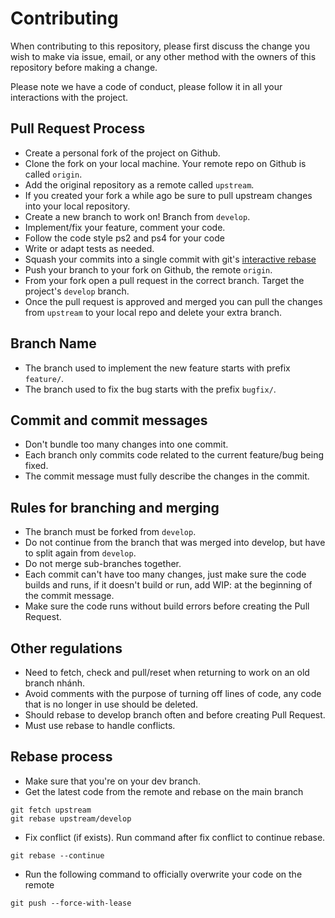 # Contributing

When contributing to this repository, please first discuss the change you wish to make via issue,
email, or any other method with the owners of this repository before making a change. 

Please note we have a code of conduct, please follow it in all your interactions with the project.

## Pull Request Process

- Create a personal fork of the project on Github.
- Clone the fork on your local machine. Your remote repo on Github is called `origin`.
- Add the original repository as a remote called `upstream`.
- If you created your fork a while ago be sure to pull upstream changes into your local repository.
- Create a new branch to work on! Branch from `develop`.
- Implement/fix your feature, comment your code.
- Follow the code style ps2 and ps4 for your code
- Write or adapt tests as needed.
- Squash your commits into a single commit with git's [interactive rebase](https://help.github.com/articles/interactive-rebase)
- Push your branch to your fork on Github, the remote `origin`.
- From your fork open a pull request in the correct branch. Target the project's `develop` branch.
- Once the pull request is approved and merged you can pull the changes from `upstream` to your local repo and delete
your extra branch.

## Branch Name
- The branch used to implement the new feature starts with prefix `feature/`.
- The branch used to fix the bug starts with the prefix `bugfix/`.

## Commit and commit messages
- Don't bundle too many changes into one commit.
- Each branch only commits code related to the current feature/bug being fixed.
- The commit message must fully describe the changes in the commit.

## Rules for branching and merging
- The branch must be forked from `develop`.
- Do not continue from the branch that was merged into develop, but have to split again from `develop`.
- Do not merge sub-branches together.
- Each commit can't have too many changes, just make sure the code builds and runs, if it doesn't build or run, add WIP: at the beginning of the commit message.
- Make sure the code runs without build errors before creating the Pull Request.

## Other regulations
- Need to fetch, check and pull/reset when returning to work on an old branch nhánh.
- Avoid comments with the purpose of turning off lines of code, any code that is no longer in use should be deleted.
- Should rebase to develop branch often and before creating Pull Request.
- Must use rebase to handle conflicts.

## Rebase process
- Make sure that you're on your dev branch.
- Get the latest code from the remote and rebase on the main branch
```
git fetch upstream
git rebase upstream/develop
```
- Fix conflict (if exists). Run command after fix conflict to continue rebase.
```
git rebase --continue
```
- Run the following command to officially overwrite your code on the remote
```
git push --force-with-lease
```



